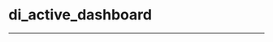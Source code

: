 # di_active_dashboard

------------------------------------------------------------------------------

